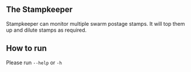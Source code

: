 ## The Stampkeeper 

Stampkeeper can monitor multiple swarm postage stamps.
It will top them up and dilute stamps as required.

## How to run

Please run `--help` or `-h`
